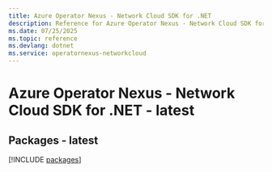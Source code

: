```yaml
---
title: Azure Operator Nexus - Network Cloud SDK for .NET
description: Reference for Azure Operator Nexus - Network Cloud SDK for .NET
ms.date: 07/25/2025
ms.topic: reference
ms.devlang: dotnet
ms.service: operatornexus-networkcloud
---
```

# Azure Operator Nexus - Network Cloud SDK for .NET - latest
## Packages - latest
[!INCLUDE [packages](operator-nexus---network-cloud-index.md)]